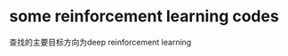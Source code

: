 # some reinforcement learning codes

查找的主要目标方向为deep reinforcement learning 
<!--stackedit_data:
eyJoaXN0b3J5IjpbLTE5Njg0NDE4NzddfQ==
-->